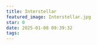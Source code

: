 ```yaml
---
title: Interstellar
featured_image: Interstellar.jpg
star: 0
date: 2025-01-08 09:39:32
tags:
---
```

